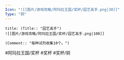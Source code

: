 ```yaml
---
Icon: "![[图片/游戏攻略/阿玛拉王国/奖杯/园艺高手.png|30]]"
Type: "铜"
---
```

```ad-common-bronze-trophy
title: (Title:: "园艺高手")
![[图片/游戏攻略/阿玛拉王国/奖杯/园艺高手.png|100]]

(Comment:: "每种试剂收集10个。")
```

#阿玛拉王国/奖杯 #奖杯 #奖杯/铜
